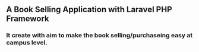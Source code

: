 ## A Book Selling Application with Laravel PHP Framework

### It create with aim to make the book selling/purchaseing easy at campus level. ###
